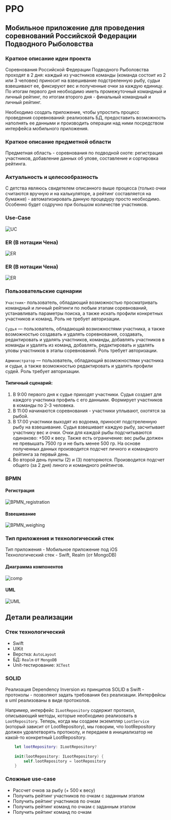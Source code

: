 # PPO

## Мобильное приложение для проведения соревнований Российской Федерации Подводного Рыболовства

### Краткое описание идеи проекта  
Соревнования Российской Федерации Подводного Рыболовства проходят в 2 дня: каждый из участников команды (команда состоит из 2 или 3 человек) приносит на взвешивание подстреленную рыбу, судьи взвешивают ее, фиксируют вес и полученные очки за каждую единицу. По итогам первого дня необходимо иметь промежуточный командный и личный рейтинг, по итогам второго дня - финальный командный и личный рейтинг.  

Необходимо создать приложение, чтобы упростить процесс проведения соревнований: реализовать БД, предоставить возможность наполнять ее данными и производить операции над ними посредством интерфейса мобильного приложения.  

### Краткое описание предметной области  
Предметная область - соревнования по подводной охоте: регистрация участников, добавление данных об улове, составление и сортировка рейтинга. 

### Актуальность и целесообразность  
С детства являюсь свидетелем описанного выше процесса (только очки считаются вручную и на калькуляторе, а рейтинг составляется на бумажке) - автоматизировать данную процедуру просто необходимо. Особенно будет содручно при большом количестве участников.

### Use-Case  

![UC](./diagrams/svg/UseCase.svg)

### ER (В нотации Чена)

![ER](./diagrams/svg/ER_Сhen.svg)

### ER (В нотации Чена)

![ER](./diagrams/svg/ER.svg)

### Пользовательские сценарии  

`Участник`- пользователь, обладающий возможностью просматривать командный и личный рейтинги по любым этапам соревнований, устанавливать параметры поиска, а также искать профили конкретных участников и команд. Роль не требует авторизации.  

`Судья` — пользователь, обладающий возможностями участника, а также возможностью создавать и удалять соревнования, создавать, редактировать и удалять участников, команды, добавлять участников в команды и удалять из команд, добавлять, редактировать и удалять уловы участников в этапы соревнований. Роль требует авторизации.  

`Администратор` — пользователь, обладающий возможностями участника и судьи, а также возможностью редактировать и удалять профили судей. Роль требует авторизации.   

#### Типичный сценарий:  
1. В 9:00 первого дня к судье приходят участники. Судья создает для каждого участника профиль с его данными. Формирует участников в команды по 2-3 человека.  
2. В 11:00 начинаются соревнования - участники уплывают, охотятся за рыбой.  
3. В 17:00 участники выходят из водоема, приносят подстреленную рыбу на взвешивание. Судья взвешивает каждую рыбу, засчитывает участнику вес и очки. Очки для каждой рыбы подсчитываются одинаково: +500 к весу. Также есть ограничение: вес рыбы должен не превышать 7500 гр и не быть менее 500 гр. На основе полученных данных производится подсчет личного и командного рейтинга за первый день. 
4. Во второй день пункты (2) и (3) повторяются. Производится подсчет общего (за 2 дня) линого и командного рейтингов.


### BPMN 

#### Регистрация  
![BPMN_registration](./diagrams/svg/registration.svg)

#### Взвешивание  
![BPMN_weighing](./diagrams/svg/weighing.svg)


### Тип приложения и технологический стек  

Тип приложения - Мобильное приложение под iOS  
Технологический стек - Swift, Realm (от MongoDB)  

#### Диаграмма компонентов  
![comp](./diagrams/svg/components.svg)

#### UML  
![UML](./diagrams/svg/UML.svg)


## Детали реализации  

### Стек технологический
- Swift
- UIKit
- Верстка: `AutoLayout`
- БД: `Realm` от `MongoDB`  
- Unit-тестирование: `XCTest`  

### SOLID  
Реализация Dependency Inversion из принципов SOLID в Swift - протоколы - позволяют задать требования без реализации. Интерфейсы в uml реализованы в виде протоколов.  

Например, интерфейс `ILootRepository` содержит протокол, описывающий методы, которые необходимо реализовать в `LootRepository`. Теперь, когда мы создаем экземпляр `LootService` (который зависит от LootRepository), мы говорим, что lootRepository должен удовлетворять протоколу, и передаем в инициализатор не какой-то конкретный LootRepository.  

```swift
    let lootRepository: ILootRepository?
    
    init(lootRepository: ILootRepository) {
        self.lootRepository = lootRepository
    }
```

### Сложные use-case  
- Рассчет очков за рыбу (+ 500 к весу)  
- Получить рейтинг участников по очкам с заданным этапом  
- Получить рейтинг участников по очкам  
- Получить рейтинг команд по очкам с заданным этапом  
- Получить рейтинг команд по очкам  
